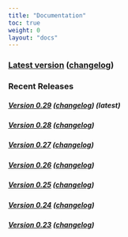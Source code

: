 ```yaml
---
title: "Documentation"
toc: true
weight: 0
layout: "docs"
---
```


### [Latest version](/docs/latest/) ([changelog](/docs/latest/overview/changelog.html))

### Recent Releases

##### [Version 0.29](/docs/0.29/) ([changelog](/docs/0.29/overview/changelog.html)) (latest)

##### [Version 0.28](/docs/0.28/) ([changelog](/docs/0.28/overview/changelog.html))

##### [Version 0.27](/docs/0.27/) ([changelog](/docs/0.27/overview/changelog.html))

##### [Version 0.26](/docs/0.26/) ([changelog](/docs/0.26/overview/changelog.html))

##### [Version 0.25](/docs/0.25/) ([changelog](/docs/0.25/overview/changelog.html))

##### [Version 0.24](/docs/0.24/) ([changelog](/docs/0.24/overview/changelog.html))

##### [Version 0.23](/docs/0.23/) ([changelog](/docs/0.23/overview/changelog.html))
